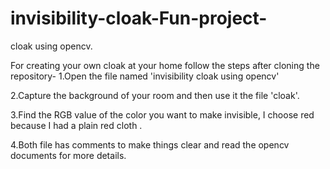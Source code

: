 # invisibility-cloak-Fun-project-
cloak using opencv.

For creating your own cloak at your home follow the steps after cloning the repository-
1.Open the file named 'invisibility cloak using opencv' 


2.Capture the background of your room and then use it the file 'cloak'.


3.Find the RGB value of the color you want to make invisible, I choose red because I had a plain red cloth .


4.Both file has comments to make things clear and read the opencv documents for more details.
